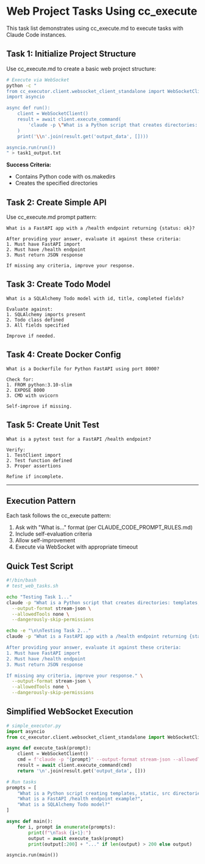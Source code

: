 # Web Project Tasks Using cc_execute

This task list demonstrates using cc_execute.md to execute tasks with Claude Code instances.

## Task 1: Initialize Project Structure

Use cc_execute.md to create a basic web project structure:

```bash
# Execute via WebSocket
python -c "
from cc_executor.client.websocket_client_standalone import WebSocketClient
import asyncio

async def run():
    client = WebSocketClient()
    result = await client.execute_command(
        'claude -p \"What is a Python script that creates directories: templates, static, src? Show complete code.\" --output-format stream-json --allowedTools none'
    )
    print('\\n'.join(result.get('output_data', [])))

asyncio.run(run())
" > task1_output.txt
```

**Success Criteria:**
- Contains Python code with os.makedirs
- Creates the specified directories

## Task 2: Create Simple API

Use cc_execute.md prompt pattern:

```
What is a FastAPI app with a /health endpoint returning {status: ok}? 

After providing your answer, evaluate it against these criteria:
1. Must have FastAPI import
2. Must have /health endpoint
3. Must return JSON response

If missing any criteria, improve your response.
```

## Task 3: Create Todo Model

```
What is a SQLAlchemy Todo model with id, title, completed fields?

Evaluate against:
1. SQLAlchemy imports present
2. Todo class defined
3. All fields specified

Improve if needed.
```

## Task 4: Create Docker Config

```
What is a Dockerfile for Python FastAPI using port 8000?

Check for:
1. FROM python:3.10-slim
2. EXPOSE 8000
3. CMD with uvicorn

Self-improve if missing.
```

## Task 5: Create Unit Test

```
What is a pytest test for a FastAPI /health endpoint?

Verify:
1. TestClient import
2. Test function defined
3. Proper assertions

Refine if incomplete.
```

---

## Execution Pattern

Each task follows the cc_execute pattern:
1. Ask with "What is..." format (per CLAUDE_CODE_PROMPT_RULES.md)
2. Include self-evaluation criteria
3. Allow self-improvement
4. Execute via WebSocket with appropriate timeout

## Quick Test Script

```bash
#!/bin/bash
# test_web_tasks.sh

echo "Testing Task 1..."
claude -p "What is a Python script that creates directories: templates, static, src? Show complete code." \
  --output-format stream-json \
  --allowedTools none \
  --dangerously-skip-permissions

echo -e "\n\nTesting Task 2..."
claude -p "What is a FastAPI app with a /health endpoint returning {status: ok}? 

After providing your answer, evaluate it against these criteria:
1. Must have FastAPI import
2. Must have /health endpoint  
3. Must return JSON response

If missing any criteria, improve your response." \
  --output-format stream-json \
  --allowedTools none \
  --dangerously-skip-permissions
```

## Simplified WebSocket Execution

```python
# simple_executor.py
import asyncio
from cc_executor.client.websocket_client_standalone import WebSocketClient

async def execute_task(prompt):
    client = WebSocketClient()
    cmd = f'claude -p "{prompt}" --output-format stream-json --allowedTools none'
    result = await client.execute_command(cmd)
    return '\n'.join(result.get('output_data', []))

# Run tasks
prompts = [
    "What is a Python script creating templates, static, src directories?",
    "What is a FastAPI /health endpoint example?",
    "What is a SQLAlchemy Todo model?"
]

async def main():
    for i, prompt in enumerate(prompts):
        print(f"\nTask {i+1}:")
        output = await execute_task(prompt)
        print(output[:200] + "..." if len(output) > 200 else output)

asyncio.run(main())
```